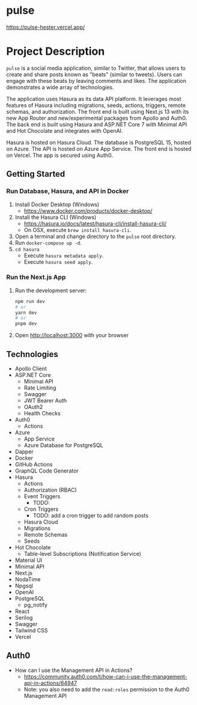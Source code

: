 # pulse

https://pulse-hester.vercel.app/

# Project Description

`pulse` is a social media application, similar to Twitter, that allows users to create and share posts known as "beats" (similar to tweets). Users can engage with these beats by leaving comments and likes. The application demonstrates a wide array of technologies.

The application uses Hasura as its data API platform. It leverages most features of Hasura including migrations, seeds, actions, triggers, remote schemas, and authorization.
The front end is built using Next.js 13 with its new App Router and new/experimental packages from Apollo and Auth0.
The back end is built using Hasura and ASP.NET Core 7 with Minimal API and Hot Chocolate and integrates with OpenAI.

Hasura is hosted on Hasura Cloud.
The database is PostgreSQL 15, hosted on Azure.
The API is hosted on Azure App Service.
The front end is hosted on Vercel.
The app is secured using Auth0.

## Getting Started

### Run Database, Hasura, and API in Docker

1. Install Docker Desktop (Windows)
   - https://www.docker.com/products/docker-desktop/
1. Install the Hasura CLI (Windows)
   - https://hasura.io/docs/latest/hasura-cli/install-hasura-cli/
   - On OSX, execute `brew install hasura-cli`.
1. Open a terminal and change directory to the `pulse` root directory.
1. Run `docker-compose up -d`.
1. `cd hasura`
   - Execute `hasura metadata apply`.
   - Execute `hasura seed apply`.

### Run the Next.js App

1. Run the development server:
    ```bash
    npm run dev
    # or
    yarn dev
    # or
    pnpm dev
    ```
2. Open [http://localhost:3000](http://localhost:3000) with your browser

## Technologies

- Apollo Client
- ASP.NET Core
    - Minimal API
    - Rate Limiting
    - Swagger
    - JWT Bearer Auth
    - OAuth2
    - Health Checks
- Auth0
    - Actions
- Azure
    - App Service
    - Azure Database for PostgreSQL
- Dapper
- Docker
- GitHub Actions
- GraphQL Code Generator
- Hasura
    - Actions
    - Authorization (RBAC)
    - Event Triggers
        - TODO:
    - Cron Triggers
        - TODO: add a cron trigger to add random posts
    - Hasura Cloud
    - Migrations
    - Remote Schemas
    - Seeds
- Hot Chocolate
    - Table-level Subscriptions (Notification Service)
- Material UI
- Minimal API
- Next.js
- NodaTime
- Npgsql
- OpenAI
- PostgreSQL
    - pg_notify
- React
- Serilog
- Swagger
- Tailwind CSS
- Vercel

## Auth0

- How can I use the Management API in Actions?
    - https://community.auth0.com/t/how-can-i-use-the-management-api-in-actions/64947
    - Note: you also need to add the `read:roles` permission to the Auth0 Management API
